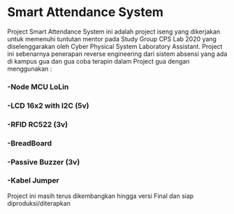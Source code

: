 # Smart Attendance System
Project Smart Attendance System ini adalah project iseng yang dikerjakan untuk memenuhi tuntutan mentor pada Study Group CPS Lab 2020 yang diselenggarakan oleh Cyber Physical System Laboratory Assistant.
Project ini sebenarnya penerapan reverse engineering dari sistem absensi yang ada di kampus gua dan gua coba terapin dalam Project gua dengan menggunakan :

### -Node MCU LoLin
### -LCD 16x2 with I2C (5v)
### -RFID RC522 (3v)
### -BreadBoard
### -Passive Buzzer (3v)
### -Kabel Jumper

Project ini masih terus dikembangkan hingga versi Final dan siap diproduksi/diterapkan
